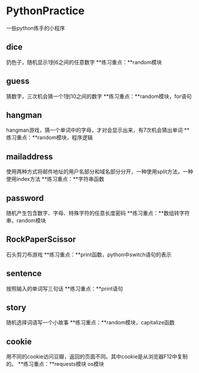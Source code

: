 # PythonPractice
 一些python练手的小程序
## dice
扔色子，随机显示1到6之间的任意数字
**练习重点：**random模块

## guess
猜数字，三次机会猜一个1到10之间的数字
**练习重点：**random模块，for语句

## hangman
hangman游戏，猜一个单词中的字母，才对会显示出来，有7次机会猜出单词
**练习重点：**random模块，程序逻辑

## mailaddress
使用两种方式将邮件地址的用户名部分和域名部分分开，一种使用split方法，一种使用index方法
**练习重点：**字符串函数

## password
随机产生包含数字、字母、特殊字符的任意长度密码
**练习重点：**数组转字符串，random模块

## RockPaperScissor
石头剪刀布游戏
**练习重点：**print函数，python中switch语句的表示

## sentence
按照输入的单词写三句话
**练习重点：**print语句

## story
随机选择词语写一个小故事
**练习重点：**random模块，capitalize函数

## cookie
用不同的cookie访问豆瓣，返回的页面不同。其中cookie是从浏览器F12中复制的。
**练习重点：**requests模块 os模块
